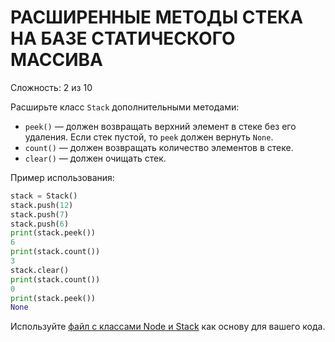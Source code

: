 # РАСШИРЕННЫЕ МЕТОДЫ СТЕКА НА БАЗЕ СТАТИЧЕСКОГО МАССИВА

Сложность: 2 из 10

Расширьте класс `Stack` дополнительными методами:

- `peek()` — должен возвращать верхний элемент в стеке без его удаления. Если стек пустой, то `peek` должен вернуть `None`.
- `count()` — должен возвращать количество элементов в стеке.
- `clear()` — должен очищать стек.

Пример использования:

```python
stack = Stack()
stack.push(12)
stack.push(7)
stack.push(6)
print(stack.peek())
6
print(stack.count())
3
stack.clear()
print(stack.count())
0
print(stack.peek())
None
```

Используйте [файл с классами Node и Stack](initial.py) как основу для вашего кода.